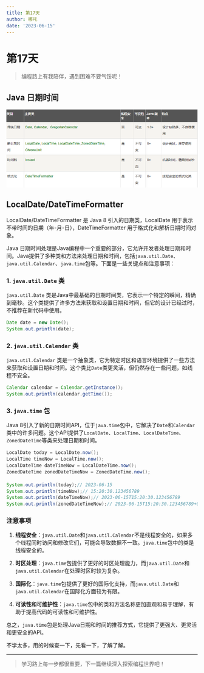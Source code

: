 ```yaml
---
title: 第17天
author: 哪吒
date: '2023-06-15'
---
```


# 第17天

> 编程路上有我陪伴，遇到困难不要气馁呢！


## Java 日期时间

![img_26.png](./img_26.png)

## LocalDate/DateTimeFormatter

LocalDate/DateTimeFormatter 是 Java 8 引入的日期类，LocalDate 用于表示不带时间的日期（年-月-日），DateTimeFormatter 用于格式化和解析日期时间对象。

Java 日期时间处理是Java编程中一个重要的部分，它允许开发者处理日期和时间。Java提供了多种类和方法来处理日期和时间，包括`java.util.Date`、`java.util.Calendar`、`java.time`包等。下面是一些关键点和注意事项：

### 1. `java.util.Date` 类

`java.util.Date` 类是Java中最基础的日期时间类，它表示一个特定的瞬间，精确到毫秒。这个类提供了许多方法来获取和设置日期和时间，但它的设计已经过时，不推荐在新代码中使用。

```java
Date date = new Date();
System.out.println(date);
```

### 2. `java.util.Calendar` 类

`java.util.Calendar` 类是一个抽象类，它为特定时区和语言环境提供了一些方法来获取和设置日期和时间。这个类比`Date`类更灵活，但仍然存在一些问题，如线程不安全。

```java
Calendar calendar = Calendar.getInstance();
System.out.println(calendar.getTime());
```

### 3. `java.time` 包

Java 8引入了新的日期时间API，位于`java.time`包中，它解决了`Date`和`Calendar`类中的许多问题。这个API提供了`LocalDate`、`LocalTime`、`LocalDateTime`、`ZonedDateTime`等类来处理日期和时间。

```java
LocalDate today = LocalDate.now();
LocalTime timeNow = LocalTime.now();
LocalDateTime dateTimeNow = LocalDateTime.now();
ZonedDateTime zonedDateTimeNow = ZonedDateTime.now();

System.out.println(today);// 2023-06-15
System.out.println(timeNow);// 15:20:30.123456789
System.out.println(dateTimeNow);// 2023-06-15T15:20:30.123456789
System.out.println(zonedDateTimeNow);// 2023-06-15T15:20:30.123456789+08:00[Asia/Shanghai]
```

### 注意事项

1. **线程安全**：`java.util.Date`和`java.util.Calendar`不是线程安全的，如果多个线程同时访问和修改它们，可能会导致数据不一致。`java.time`包中的类是线程安全的。

2. **时区处理**：`java.time`包提供了更好的时区处理能力，而`java.util.Date`和`java.util.Calendar`在处理时区时较为复杂。

3. **国际化**：`java.time`包提供了更好的国际化支持，而`java.util.Date`和`java.util.Calendar`在国际化方面较为有限。

4. **可读性和可维护性**：`java.time`包中的类和方法名称更加直观和易于理解，有助于提高代码的可读性和可维护性。

总之，`java.time`包是处理Java日期和时间的推荐方式，它提供了更强大、更灵活和更安全的API。

不学太多，用的时候查一下，先看一下，了解了解。

---

> 学习路上每一步都很重要，下一篇继续深入探索编程世界吧！